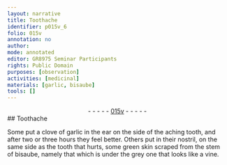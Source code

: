 ```yaml
---
layout: narrative
title: Toothache
identifier: p015v_6
folio: 015v
annotation: no
author:
mode: annotated
editor: GR8975 Seminar Participants
rights: Public Domain
purposes: [observation]
activities: [medicinal]
materials: [garlic, bisaube]
tools: []
---
```


 <div class="folio" align="center">- - - - - <a href="http://gallica.bnf.fr/ark:/12148/btv1b10500001g/f36.item" target="_blank">015v</a> - - - - - </div>  <span class="activity"></span> 
## Toothache

 
Some put <span class="material_format">a clove of <span class="material">garlic</span></span> in the ear on the side of the aching tooth, and after two or three hours they feel better. Others put in their nostril, on the same side as the tooth that hurts, some <span class="material_format"><span class="color">green</span> skin scraped from the stem of <span class="material"><span class="plant"><span class="foreign">bisaube</span></span></span></span>, namely that which is under the <span class="color">grey</span> one that looks like a <span class="plant">vine</span>.
 